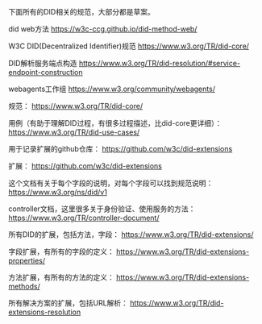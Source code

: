 
下面所有的DID相关的规范，大部分都是草案。


did web方法
https://w3c-ccg.github.io/did-method-web/


W3C DID(Decentralized Identifier)规范
https://www.w3.org/TR/did-core/


DID解析服务端点构造
https://www.w3.org/TR/did-resolution/#service-endpoint-construction

webagents工作组
https://www.w3.org/community/webagents/

规范：
https://www.w3.org/TR/did-core/

用例（有助于理解DID过程，有很多过程描述，比did-core更详细）：
https://www.w3.org/TR/did-use-cases/


用于记录扩展的github仓库：
https://github.com/w3c/did-extensions

扩展：
https://github.com/w3c/did-extensions


这个文档有关于每个字段的说明，对每个字段可以找到规范说明：
https://www.w3.org/ns/did/v1


controller文档，这里很多关于身份验证、使用服务的方法：
https://www.w3.org/TR/controller-document/


所有DID的扩展，包括方法，字段：
https://www.w3.org/TR/did-extensions/

字段扩展，有所有的字段的定义：
https://www.w3.org/TR/did-extensions-properties/

方法扩展，有所有的方法的定义：
https://www.w3.org/TR/did-extensions-methods/

所有解决方案的扩展，包括URL解析：
https://www.w3.org/TR/did-extensions-resolution

